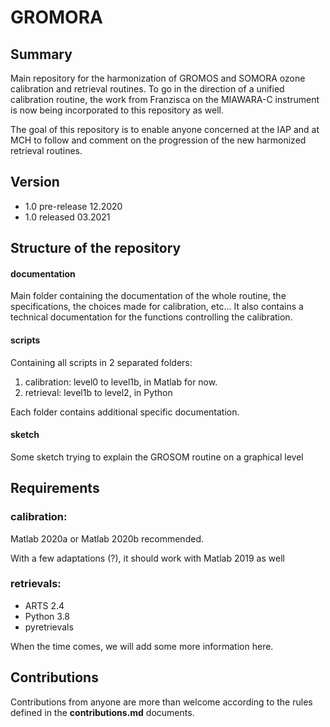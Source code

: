 # GROMORA 

## Summary
Main repository for the harmonization of GROMOS and SOMORA ozone calibration and retrieval routines. To go in the direction of a unified calibration routine, the work from Franzisca on the MIAWARA-C instrument is now being incorporated to this repository as well. 

The goal of this repository is to enable anyone concerned at the IAP and at MCH to follow and comment on the progression of the new harmonized retrieval routines.

## Version
* 1.0 pre-release 12.2020
* 1.0 released 03.2021

## Structure of the repository
#### documentation 
Main folder containing the documentation of the whole routine, the specifications, the choices made for calibration, etc... It also contains a technical documentation for the functions controlling the calibration. 

#### scripts
Containing all scripts in 2 separated folders: 
1. calibration: level0 to level1b, in Matlab for now. 
2. retrieval: level1b to level2, in Python

Each folder contains additional specific documentation. 

#### sketch

Some sketch trying to explain the GROSOM routine on a graphical level

## Requirements

### calibration: 
Matlab 2020a or Matlab 2020b recommended. 

With a few adaptations (?), it should work with Matlab 2019 as well

### retrievals:
* ARTS 2.4
* Python 3.8
* pyretrievals

When the time comes, we will add some more information here.

## Contributions
Contributions from anyone are more than welcome according to the rules defined in the **contributions.md** documents.

